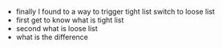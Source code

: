 - finally I found to a way to trigger tight list switch to loose list
- first get to know what is tight list
- second what is loose list
- what is the difference

